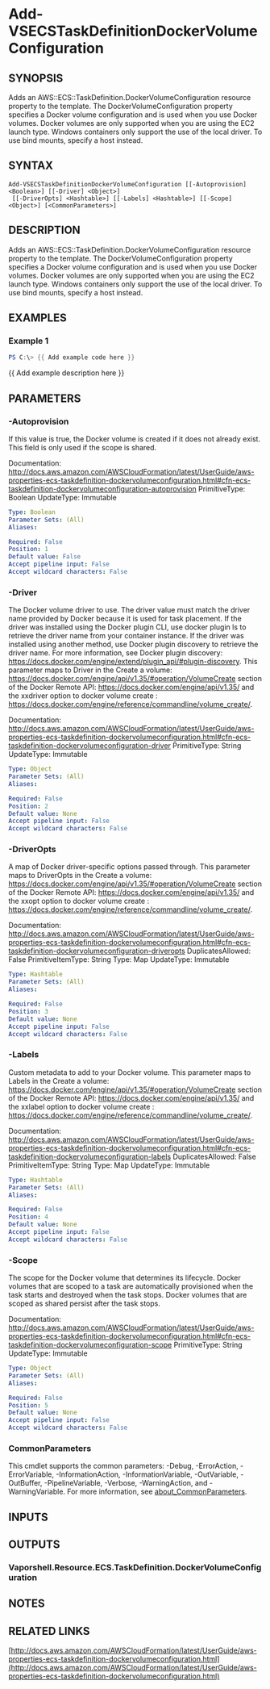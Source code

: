 # Add-VSECSTaskDefinitionDockerVolumeConfiguration

## SYNOPSIS
Adds an AWS::ECS::TaskDefinition.DockerVolumeConfiguration resource property to the template.
The DockerVolumeConfiguration property specifies a Docker volume configuration and is used when you use Docker volumes.
Docker volumes are only supported when you are using the EC2 launch type.
Windows containers only support the use of the local driver.
To use bind mounts, specify a host instead.

## SYNTAX

```
Add-VSECSTaskDefinitionDockerVolumeConfiguration [[-Autoprovision] <Boolean>] [[-Driver] <Object>]
 [[-DriverOpts] <Hashtable>] [[-Labels] <Hashtable>] [[-Scope] <Object>] [<CommonParameters>]
```

## DESCRIPTION
Adds an AWS::ECS::TaskDefinition.DockerVolumeConfiguration resource property to the template.
The DockerVolumeConfiguration property specifies a Docker volume configuration and is used when you use Docker volumes.
Docker volumes are only supported when you are using the EC2 launch type.
Windows containers only support the use of the local driver.
To use bind mounts, specify a host instead.

## EXAMPLES

### Example 1
```powershell
PS C:\> {{ Add example code here }}
```

{{ Add example description here }}

## PARAMETERS

### -Autoprovision
If this value is true, the Docker volume is created if it does not already exist.
This field is only used if the scope is shared.

Documentation: http://docs.aws.amazon.com/AWSCloudFormation/latest/UserGuide/aws-properties-ecs-taskdefinition-dockervolumeconfiguration.html#cfn-ecs-taskdefinition-dockervolumeconfiguration-autoprovision
PrimitiveType: Boolean
UpdateType: Immutable

```yaml
Type: Boolean
Parameter Sets: (All)
Aliases:

Required: False
Position: 1
Default value: False
Accept pipeline input: False
Accept wildcard characters: False
```

### -Driver
The Docker volume driver to use.
The driver value must match the driver name provided by Docker because it is used for task placement.
If the driver was installed using the Docker plugin CLI, use docker plugin ls to retrieve the driver name from your container instance.
If the driver was installed using another method, use Docker plugin discovery to retrieve the driver name.
For more information, see Docker plugin discovery: https://docs.docker.com/engine/extend/plugin_api/#plugin-discovery.
This parameter maps to Driver in the Create a volume: https://docs.docker.com/engine/api/v1.35/#operation/VolumeCreate section of the Docker Remote API: https://docs.docker.com/engine/api/v1.35/ and the xxdriver option to  docker volume create : https://docs.docker.com/engine/reference/commandline/volume_create/.

Documentation: http://docs.aws.amazon.com/AWSCloudFormation/latest/UserGuide/aws-properties-ecs-taskdefinition-dockervolumeconfiguration.html#cfn-ecs-taskdefinition-dockervolumeconfiguration-driver
PrimitiveType: String
UpdateType: Immutable

```yaml
Type: Object
Parameter Sets: (All)
Aliases:

Required: False
Position: 2
Default value: None
Accept pipeline input: False
Accept wildcard characters: False
```

### -DriverOpts
A map of Docker driver-specific options passed through.
This parameter maps to DriverOpts in the Create a volume: https://docs.docker.com/engine/api/v1.35/#operation/VolumeCreate section of the Docker Remote API: https://docs.docker.com/engine/api/v1.35/ and the xxopt option to  docker volume create : https://docs.docker.com/engine/reference/commandline/volume_create/.

Documentation: http://docs.aws.amazon.com/AWSCloudFormation/latest/UserGuide/aws-properties-ecs-taskdefinition-dockervolumeconfiguration.html#cfn-ecs-taskdefinition-dockervolumeconfiguration-driveropts
DuplicatesAllowed: False
PrimitiveItemType: String
Type: Map
UpdateType: Immutable

```yaml
Type: Hashtable
Parameter Sets: (All)
Aliases:

Required: False
Position: 3
Default value: None
Accept pipeline input: False
Accept wildcard characters: False
```

### -Labels
Custom metadata to add to your Docker volume.
This parameter maps to Labels in the Create a volume: https://docs.docker.com/engine/api/v1.35/#operation/VolumeCreate section of the Docker Remote API: https://docs.docker.com/engine/api/v1.35/ and the xxlabel option to  docker volume create : https://docs.docker.com/engine/reference/commandline/volume_create/.

Documentation: http://docs.aws.amazon.com/AWSCloudFormation/latest/UserGuide/aws-properties-ecs-taskdefinition-dockervolumeconfiguration.html#cfn-ecs-taskdefinition-dockervolumeconfiguration-labels
DuplicatesAllowed: False
PrimitiveItemType: String
Type: Map
UpdateType: Immutable

```yaml
Type: Hashtable
Parameter Sets: (All)
Aliases:

Required: False
Position: 4
Default value: None
Accept pipeline input: False
Accept wildcard characters: False
```

### -Scope
The scope for the Docker volume that determines its lifecycle.
Docker volumes that are scoped to a task are automatically provisioned when the task starts and destroyed when the task stops.
Docker volumes that are scoped as shared persist after the task stops.

Documentation: http://docs.aws.amazon.com/AWSCloudFormation/latest/UserGuide/aws-properties-ecs-taskdefinition-dockervolumeconfiguration.html#cfn-ecs-taskdefinition-dockervolumeconfiguration-scope
PrimitiveType: String
UpdateType: Immutable

```yaml
Type: Object
Parameter Sets: (All)
Aliases:

Required: False
Position: 5
Default value: None
Accept pipeline input: False
Accept wildcard characters: False
```

### CommonParameters
This cmdlet supports the common parameters: -Debug, -ErrorAction, -ErrorVariable, -InformationAction, -InformationVariable, -OutVariable, -OutBuffer, -PipelineVariable, -Verbose, -WarningAction, and -WarningVariable. For more information, see [about_CommonParameters](http://go.microsoft.com/fwlink/?LinkID=113216).

## INPUTS

## OUTPUTS

### Vaporshell.Resource.ECS.TaskDefinition.DockerVolumeConfiguration
## NOTES

## RELATED LINKS

[http://docs.aws.amazon.com/AWSCloudFormation/latest/UserGuide/aws-properties-ecs-taskdefinition-dockervolumeconfiguration.html](http://docs.aws.amazon.com/AWSCloudFormation/latest/UserGuide/aws-properties-ecs-taskdefinition-dockervolumeconfiguration.html)

